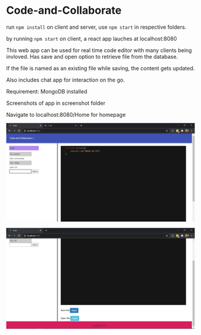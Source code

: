 # Code-and-Collaborate
 
run `npm install` on client and server, use `npm start` in respective folders.

by running `npm start` on client, a react app lauches at localhost:8080

This web app can be used for real time code editor with many clients being invloved.
Has save and open option to retrieve file from the database. 

If the file is named as an existing file while saving, the content gets updated.

Also includes chat app for interaction on the go.

Requirement:
MongoDB installed

Screenshots of app in screenshot folder

Navigate to localhost:8080/Home for homepage

![Demo App screenshot](screenshots/Screenshot-1.png)

![Demo App screenshot](screenshots/Screenshot-2.png)
